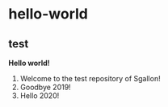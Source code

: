 # hello-world #
## test ##
__Hello world!__
1. Welcome to the test repository of Sgallon!
2. Goodbye 2019!
3. Hello 2020!
